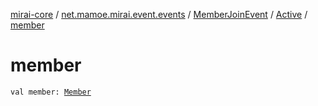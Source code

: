 [mirai-core](../../../index.md) / [net.mamoe.mirai.event.events](../../index.md) / [MemberJoinEvent](../index.md) / [Active](index.md) / [member](./member.md)

# member

`val member: `[`Member`](../../../net.mamoe.mirai.contact/-member/index.md)